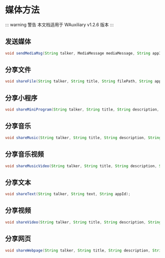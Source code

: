 # 媒体方法

::: warning 警告
本文档适用于 WAuxiliary v1.2.6 版本
:::

## 发送媒体

```java
void sendMediaMsg(String talker, MediaMessage mediaMessage, String appId);
```

## 分享文件

```java
void shareFile(String talker, String title, String filePath, String appId);
```

## 分享小程序

```java
void shareMiniProgram(String talker, String title, String description, String userName, String path, byte[] thumbData, String appId);
```

## 分享音乐

```java
void shareMusic(String talker, String title, String description, String musicUrl, String musicDataUrl, byte[] thumbData, String appId);
```

## 分享音乐视频

```java
void shareMusicVideo(String talker, String title, String description, String musicUrl, String musicDataUrl, String singerName, String duration, String songLyric, byte[] thumbData, String appId);
```

## 分享文本

```java
void shareText(String talker, String text, String appId);
```

## 分享视频

```java
void shareVideo(String talker, String title, String description, String videoUrl, byte[] thumbData, String appId);
```

## 分享网页

```java
void shareWebpage(String talker, String title, String description, String webpageUrl, byte[] thumbData, String appId);
```
